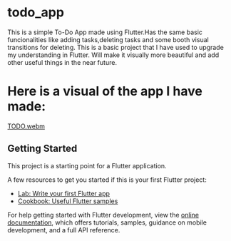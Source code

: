 # todo_app
This is a simple To-Do App made using Flutter.Has the same basic funcionalities like adding tasks,deleting tasks and some booth visual transitions for deleting. This is a basic project that I have used to upgrade my understanding in Flutter. Will make it visually more beautiful and add other useful things in the near future.

# Here is a visual of the app I have made:

[TODO.webm](https://github.com/HorizonChaser12/ToDoApp/assets/78254378/1e62b48c-1833-4dbc-bf44-cfd92bc496e8)


## Getting Started

This project is a starting point for a Flutter application.

A few resources to get you started if this is your first Flutter project:

- [Lab: Write your first Flutter app](https://docs.flutter.dev/get-started/codelab)
- [Cookbook: Useful Flutter samples](https://docs.flutter.dev/cookbook)

For help getting started with Flutter development, view the
[online documentation](https://docs.flutter.dev/), which offers tutorials,
samples, guidance on mobile development, and a full API reference.
